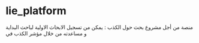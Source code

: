 # lie_platform
منصة من أجل مشروع بحث حول الكذب : يمكن من تسجيل الابحاث الاولية لباحث البداية و مساعدته من خلال مؤشر الكذب في
